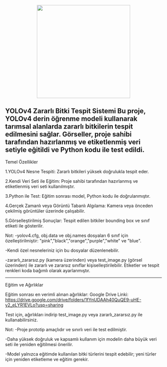 <p align="center">
  <img src="https://github.com/user-attachments/assets/5add2364-c6d5-497c-9de4-748023ecd958" width="300" />
</p>



YOLOv4 Zararlı Bitki Tespit Sistemi
Bu proje, YOLOv4 derin öğrenme modeli kullanarak tarımsal alanlarda zararlı bitkilerin tespit edilmesini sağlar. Görseller, proje sahibi tarafından hazırlanmış ve etiketlenmiş veri setiyle eğitildi ve Python kodu ile test edildi.
-------------------------------------------------------------------------------------------------

Temel Özellikler

1.YOLOv4 Nesne Tespiti: Zararlı bitkileri yüksek doğrulukla tespit eder.

2.Kendi Veri Seti ile Eğitim: Proje sahibi tarafından hazırlanmış ve etiketlenmiş veri seti kullanılmıştır.

3.Python ile Test: Eğitim sonrası model, Python kodu ile doğrulanmıştır.

4.Gerçek Zamanlı veya Görüntü Tabanlı Algılama: Kamera veya önceden çekilmiş görüntüler üzerinde çalışabilir.

5.Görselleştirilmiş Sonuçlar: Tespit edilen bitkiler bounding box ve sınıf etiketi ile gösterilir.

Not:
-yolov4.cfg, obj.data ve obj.names dosyaları 6 sınıf için özelleştirilmiştir: "pink","black","orange","purple","white" ve "blue".

-Kendi özel nesneleriniz için bu dosyalar düzenlenebilir.

-zararlı_zararsız.py (kamera üzerinden) veya test_image.py (görsel üzerinden) ile zararlı ve zararsız sınıflar kişiselleştirilebilir. Etiketler ve tespit renkleri koda bağımlı olarak ayarlanmıştır.

-------------------------------------------------------------------------------------------------

Eğitim ve Ağırlıklar

Eğitim sonrası en verimli alınan ağırlıklar:
Google Drive Linki: https://drive.google.com/drive/folders/1fYnUDAAh40QuQE9-uHE-y2_eLYR1EVLo?usp=sharing

Test için, ağırlıkları indirip test_image.py veya zararlı_zararsız.py ile kullanabilirsiniz.

Not:
-Proje prototip amaçlıdır ve sınırlı veri ile test edilmiştir.

-Daha yüksek doğruluk ve kapsamlı kullanım için modelin daha büyük veri seti ile yeniden eğitilmesi önerilir.

-Model yalnızca eğitimde kullanılan bitki türlerini tespit edebilir; yeni türler için yeniden etiketleme ve eğitim gerekir.













